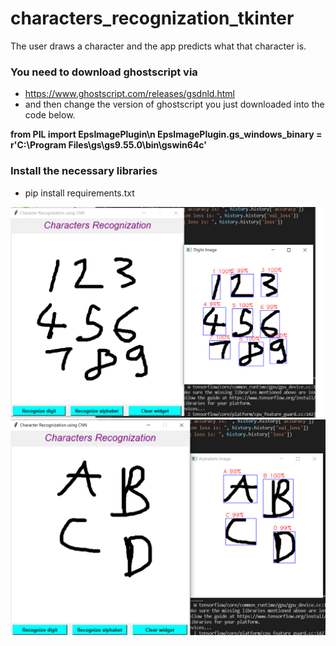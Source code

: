 # characters_recognization_tkinter
The user draws a character and the app predicts what that character is.

### You need to download ghostscript via 

- https://www.ghostscript.com/releases/gsdnld.html
- and then change the version of ghostscript you just downloaded into the code below.

**from PIL import EpsImagePlugin\n
EpsImagePlugin.gs_windows_binary = r'C:\Program Files\gs\gs9.55.0\bin\gswin64c'**

### Install the necessary libraries
- pip install requirements.txt

![screen_shot](./image/digit.png)
![screen_shot](./image/alphabet.png)
